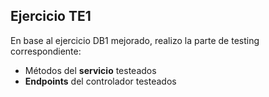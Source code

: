 ## Ejercicio TE1
En base al ejercicio DB1 mejorado, realizo la parte de testing correspondiente:
- Métodos del **servicio** testeados
- **Endpoints** del controlador testeados